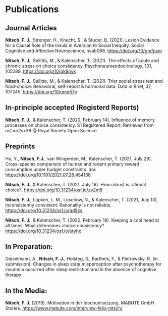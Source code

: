 # Publications

## Journal Articles

**Nitsch, F. J.**, Strenger, H., Knecht, S., & Studer, B. (2021). Lesion Evidence for a Causal Role of the Insula in Aversion to Social Inequity. Social Cognitive and Affective Neuroscience, nsab098. https://doi.org/10/gmfpxm

**Nitsch, F. J.**, Sellitto, M., & Kalenscher, T. (2021). The effects of acute and chronic stress on choice consistency. Psychoneuroendocrinology, 131, 105289. https://doi.org/10/gk9pvk

**Nitsch, F. J.**, Sellitto, M., & Kalenscher, T. (2021). Trier social stress test and food-choice: Behavioral, self-report & hormonal data. Data in Brief, 37, 107245. https://doi.org/10/gmd57p

## In-principle accepted (Registerd Reports)

**Nitsch, F. J.**, & Kalenscher, T. (2020, February 14). Influence of memory processes on choice consistency. S1 Registered Report. Retrieved from osf.io/2vx36 @ Royal Society Open Science

## Preprints

Hu, Y., **Nitsch, F.J.**, van Wingerden, M., Kalenscher, T. (2021, July 29). Cross-species comparison of human and rodent primary reward consumption under budget constraints. doi: https://doi.org/10.1101/2021.07.28.454138

**Nitsch, F. J.**, & Kalenscher, T. (2021, July 16). How robust is rational choice?. https://doi.org/10.31234/osf.io/zv2m8

**Nitsch, F. J.**, Lüpken, L. M., Lüschow, N., & Kalenscher, T. (2021, July 13). Inconsistently consistent: Rationality is not reliable. https://doi.org/10.31234/osf.io/gd9zs

**Nitsch, F. J.**, & Kalenscher, T. (2020, February 18). Keeping a cool head at all times. What determines choice consistency? https://doi.org/10.31234/osf.io/etyhx

## In Preparation:

Gieselmann, A., **Nitsch, F. J.**, Holsteg, S., Barthels, F., & Pietrowsky, R. (in submission). Changes in sleep state misperception after psychotherapy for insomnia occurred after sleep restriction and in the absence of cognitive therapy .

## In the Media:
**Nitsch, F. J.** (2019). Motivation in der Ideenumsetzung. MABUTE GmbH Stories. https://www.mabute.com/interview-felix-nitsch/
